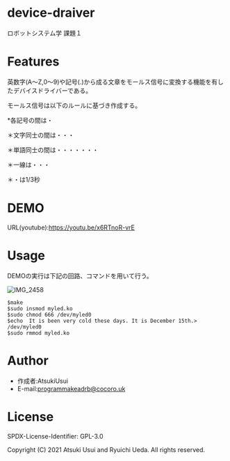 # device-draiver

ロボットシステム学 課題１


# Features

英数字(A～Z,0～9)や記号(.)から成る文章をモールス信号に変換する機能を有したデバイスドライバーである。

モールス信号は以下のルールに基づき作成する。

*各記号の間は・

＊文字同士の間は・・・

＊単語同士の間は・・・・・・・

＊一線は・・・

＊・は1/3秒


# DEMO

URL(youtube):https://youtu.be/x6RTnoR-vrE


# Usage

DEMOの実行は下記の回路、コマンドを用いて行う。

![IMG_2458](https://user-images.githubusercontent.com/92910077/146208050-606e1aa6-c0b4-42f0-808c-39b41afba6e5.jpg)

```
$make
$sudo insmod myled.ko
$sudo chmod 666 /dev/myled0
$echo  It is been very cold these days. It is December 15th.> /dev/myled0
$sudo rmmod myled.ko
```


# Author

* 作成者:AtsukiUsui
* E-mail:programmakeadrb@cocoro.uk


# License

SPDX-License-Identifier: GPL-3.0

Copyright (C) 2021 Atsuki Usui and Ryuichi Ueda.  All rights reserved.

